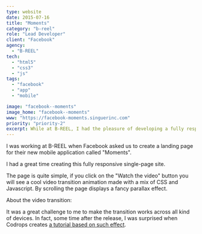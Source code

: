 ```yaml
---
type: website
date: 2015-07-16
title: "Moments"
category: "b-reel"
role: "Lead Developer"
client: "Facebook"
agency:
  - "B-REEL"
tech:
  - "html5"
  - "css3"
  - "js"
tags:
  - "facebook"
  - "app"
  - "mobile"

image: "facebook--moments"
image_home: "facebook--moments"
www: "https://facebook-moments.singuerinc.com"
priority: "priority-2"
excerpt: While at B-REEL, I had the pleasure of developing a fully responsive landing page for Facebook's mobile application, "Moments." This single-page site featured an engaging video transition animation created using a combination of CSS and JavaScript. Additionally, scrolling the page revealed a captivating parallax effect. I thoroughly enjoyed working on this project, crafting a visually appealing and interactive experience to introduce users to the innovative features of "Moments."
---
```


I was working at B-REEL when Facebook asked us to create a landing page for their new mobile application called "Moments".

I had a great time creating this fully responsive single-page site.

The page is quite simple, if you click on the "Watch the video" button you will see a cool video transition animation made with a mix of CSS and Javascript. By scrolling the page displays a fancy parallax effect.

About the video transition:

It was a great challenge to me to make the transition works across all kind of devices.
In fact, some time after the release, I was surprised when Codrops creates <a href="http://tympanus.net/codrops/2015/09/17/how-to-create-a-fullscreen-video-opening-animation/" target="_blank" rel="noopener">a tutorial based on such effect</a>.
